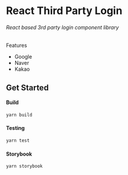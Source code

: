 # React Third Party Login

###### React based 3rd party login component library

Features

- Google
- Naver
- Kakao

## Get Started

#### Build

```bash
yarn build
```

#### Testing

```bash
yarn test
```

#### Storybook

```bash
yarn storybook
```
